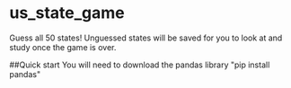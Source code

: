# us_state_game
Guess all 50 states! Unguessed states will be saved for you to look at and study once the game is over.

##Quick start
You will need to download the pandas library
  "pip install pandas"
  
